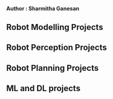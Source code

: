 ####                                                           Author  :  Sharmitha Ganesan



## Robot Modelling Projects


## Robot Perception Projects


## Robot Planning Projects


## ML and DL projects
